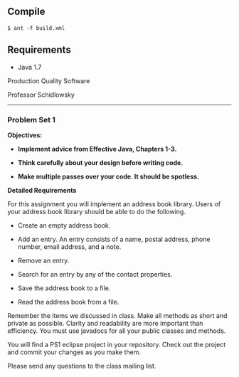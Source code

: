 Compile
----------
    $ ant -f build.xml

Requirements
----------
* Java 1.7

Production Quality Software	 	

Professor Schidlowsky

* * *


### Problem Set 1

**Objectives:**

* **Implement advice from Effective Java, Chapters 1-3.**

* **Think carefully about your design before writing code.**

* **Make multiple passes over your code.  It should be spotless.**

**Detailed Requirements**

For this assignment you will implement an address book library.  Users of your address book library should be able to do the following.

* Create an empty address book.

* Add an entry.  An entry consists of a name, postal address, phone number, email address, and a note.

* Remove an entry.

* Search for an entry by any of the contact properties.

* Save the address book to a file.

* Read the address book from a file.

Remember the items we discussed in class.  Make all methods as short and private as possible.  Clarity and readability are more important than efficiency.  You must use javadocs for all your public classes and methods.

You will find a PS1 eclipse project in your repository.  Check out the project and commit your changes as you make them.

Please send any questions to the class mailing list.
